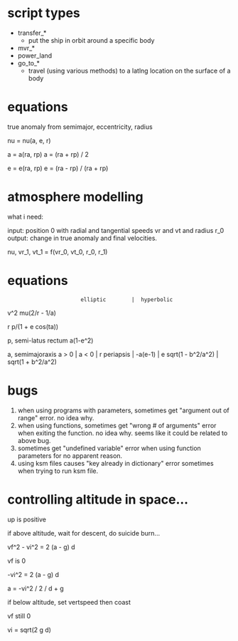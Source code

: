 

# script types

- transfer\_\*
    - put the ship in orbit around a specific body
- mvr\_\*
- power\_land
- go\_to\_\*
    - travel (using various methods) to a latlng location on the surface of a body


# equations

true anomaly from semimajor, eccentricity, radius

nu = nu(a, e, r)

a = a(ra, rp)
a = (ra + rp) / 2

e = e(ra, rp)
e = (ra - rp) / (ra + rp)

# atmosphere modelling

what i need:

input:
position 0 with radial and tangential
speeds vr and vt and radius r\_0
output:
change in true anomaly and final velocities.

nu, vr\_1, vt\_1 = f(vr\_0, vt\_0, r\_0, r\_1)


# equations

                           elliptic        |  hyperbolic 

v^2                                 mu(2/r - 1/a)

r                                   p/(1 + e cos(ta))   

p, semi-latus rectum                    a(1-e^2)            
                                           
a, semimajoraxis        a > 0              |  a < 0
                                           |
r periapsis                                |  -a(e-1)
                                           |
e                       sqrt(1 - b^2/a^2)  |  sqrt(1 + b^2/a^2)



# bugs
1. when using programs with parameters, sometimes get "argument out of range" error. no idea why.
2. when using functions, sometimes get "wrong # of arguments" error when exiting the function. no idea why. seems like it could be related to above bug.
3. sometimes get "undefined variable" error when using function parameters for no apparent reason.
4. using ksm files causes "key already in dictionary" error sometimes when trying to run ksm file.



# controlling altitude in space...
up is positive

if above altitude, wait for descent, do suicide burn...

vf^2 - vi^2 = 2 (a - g) d

vf is 0

-vi^2 = 2 (a - g) d

a = -vi^2 / 2 / d + g


if below altitude, set vertspeed then coast

vf still 0

vi = sqrt(2 g d)







